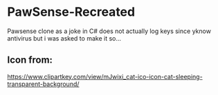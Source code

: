 # PawSense-Recreated
Pawsense clone as a joke in C# does not actually log keys since yknow antivirus but i was asked to make it so...


## Icon from:
https://www.clipartkey.com/view/mJwixi_cat-ico-icon-cat-sleeping-transparent-background/
